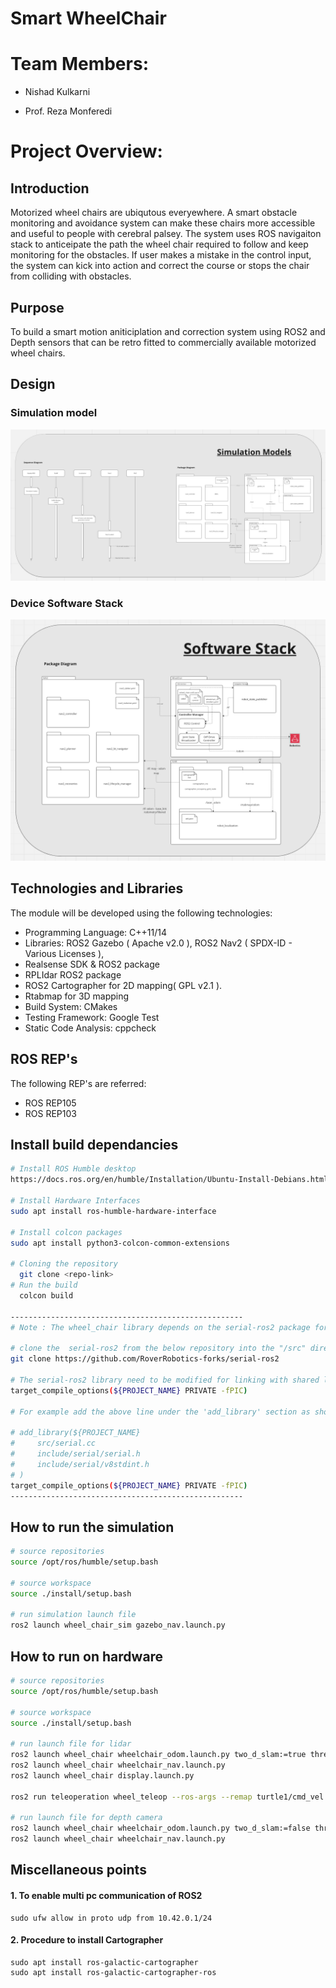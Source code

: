 # Smart WheelChair

# Team Members:

- Nishad Kulkarni

- Prof. Reza Monferedi

# Project Overview:

## Introduction
Motorized wheel chairs are ubiqutous everyewhere. A smart obstacle monitoring and avoidance system can make these chairs more accessible and useful to people with cerebral palsey. The system uses ROS navigaiton stack to anticeipate the path the wheel chair required to follow and keep monitoring for the obstacles. If user makes a mistake in the control input, the system can kick into action and correct the course or stops the chair from colliding with obstacles.

## Purpose
To build a smart motion aniticiplation and correction system using ROS2 and Depth sensors that can be retro fitted to commercially available motorized wheel chairs.

## Design
### Simulation model
![alt text](./images/SimulationDesign.png)

### Device Software Stack
![alt text](./images/SoftwareStack.png)

## Technologies and Libraries
The module will be developed using the following technologies:
- Programming Language: C++11/14
- Libraries: ROS2 Gazebo ( Apache v2.0 ), ROS2 Nav2 ( SPDX-ID - Various Licenses ), 
- Realsense SDK & ROS2 package
- RPLIdar ROS2 package 
- ROS2 Cartographer for 2D mapping( GPL v2.1 ).
- Rtabmap for 3D mapping
- Build System: CMakes
- Testing Framework: Google Test
- Static Code Analysis: cppcheck

## ROS REP's
The following REP's are referred:
- ROS REP105
- ROS REP103



## Install build dependancies
```bash
# Install ROS Humble desktop
https://docs.ros.org/en/humble/Installation/Ubuntu-Install-Debians.html

# Install Hardware Interfaces
sudo apt install ros-humble-hardware-interface

# Install colcon packages
sudo apt install python3-colcon-common-extensions

# Cloning the repository
  git clone <repo-link>
# Run the build 
  colcon build

----------------------------------------------------
# Note : The wheel_chair library depends on the serial-ros2 package for serial communication.

# clone the  serial-ros2 from the below repository into the "/src" directory
git clone https://github.com/RoverRobotics-forks/serial-ros2

# The serial-ros2 library need to be modified for linking with shared library by adding the following flag to "./src/serial-ros2/cmakeLists.txt"
target_compile_options(${PROJECT_NAME} PRIVATE -fPIC)

# For example add the above line under the 'add_library' section as shown below

# add_library(${PROJECT_NAME}
#     src/serial.cc
#     include/serial/serial.h
#     include/serial/v8stdint.h
# )
target_compile_options(${PROJECT_NAME} PRIVATE -fPIC)
----------------------------------------------------

```

## How to run the simulation
```bash
# source repositories
source /opt/ros/humble/setup.bash

# source workspace
source ./install/setup.bash

# run simulation launch file
ros2 launch wheel_chair_sim gazebo_nav.launch.py
```


## How to run on hardware
```bash
# source repositories
source /opt/ros/humble/setup.bash

# source workspace
source ./install/setup.bash

# run launch file for lidar
ros2 launch wheel_chair wheelchair_odom.launch.py two_d_slam:=true three_d_slam:=false
ros2 launch wheel_chair wheelchair_nav.launch.py
ros2 launch wheel_chair display.launch.py

ros2 run teleoperation wheel_teleop --ros-args --remap turtle1/cmd_vel:=/wheel_chair_base_controller/cmd_vel_unstamped

# run launch file for depth camera
ros2 launch wheel_chair wheelchair_odom.launch.py two_d_slam:=false three_d_slam:=true
ros2 launch wheel_chair wheelchair_nav.launch.py
```

## Miscellaneous points
#### 1. To enable multi pc communication of ROS2
```
sudo ufw allow in proto udp from 10.42.0.1/24
```

#### 2. Procedure to install Cartographer
```
sudo apt install ros-galactic-cartographer
sudo apt install ros-galactic-cartographer-ros
```
